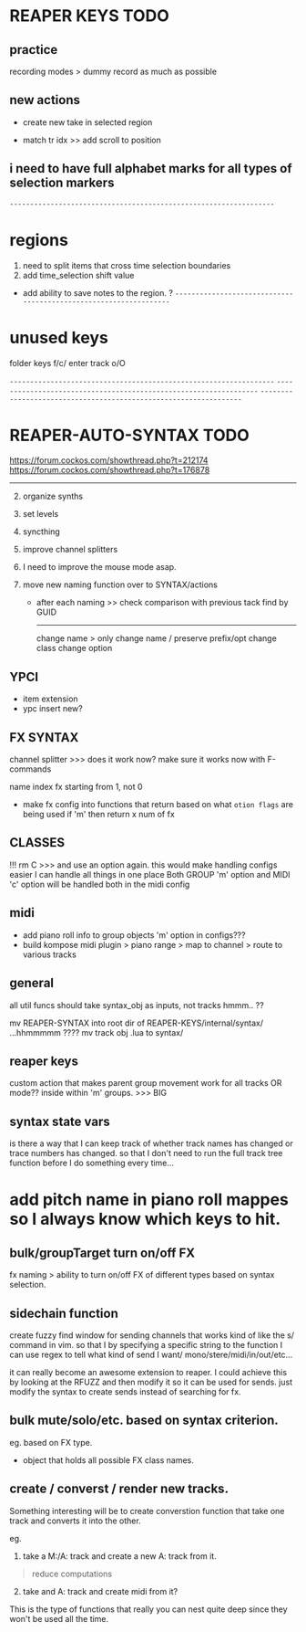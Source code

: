 # REAPER KEYS TODO

## practice

recording modes > dummy record as much as possible

## new actions

- create new take in selected region

- match tr idx >> add scroll to position

## i need to have full alphabet marks for all types of selection markers

`-----------------------------------------------------------------`

# regions

1. need to split items that cross time selection boundaries
2. add time_selection shift value

- add ability to save notes to the region. ?
  `-----------------------------------------------------------------`

# unused keys

folder keys f/c/<TAB>
enter track o/O

`-----------------------------------------------------------------`
`-----------------------------------------------------------------`
`-----------------------------------------------------------------`

# REAPER-AUTO-SYNTAX TODO

https://forum.cockos.com/showthread.php?t=212174
https://forum.cockos.com/showthread.php?t=176878

---

2. organize synths
3. set levels
4. syncthing
5. improve channel splitters
6. I need to improve the mouse mode asap.
7. move new naming function over to SYNTAX/actions

   - after each naming >> check comparison with previous tack find by GUID

     ***

     change name > only change name / preserve prefix/opt
     change class
     change option

## YPCI

- item extension
- ypc insert new?

## FX SYNTAX

channel splitter >>> does it work now?
make sure it works now with F-commands

name index fx starting from 1, not 0

- make fx config into functions that return based on what `otion flags` are being used
  if 'm' then return x num of fx

## CLASSES

!!! rm C >>> and use an option again. this would make handling configs easier
I can handle all things in one place
Both GROUP 'm' option and MIDI 'c' option will be handled both in the midi config

## midi

- add piano roll info to group objects 'm' option in configs???
- build kompose midi plugin > piano range > map to channel > route to various tracks

## general

all util funcs should take syntax_obj as inputs, not tracks hmmm.. ??

mv REAPER-SYNTAX into root dir of REAPER-KEYS/internal/syntax/ ...hhmmmmm ????
mv track obj .lua to syntax/

## reaper keys

custom action that makes parent group movement work for all tracks OR mode??
inside within 'm' groups. >>> BIG

## syntax state vars

is there a way that I can keep track of whether track names has changed or trace numbers has changed.
so that I don't need to run the full track tree function before I do something every time...

# add pitch name in piano roll mappes so I always know which keys to hit.

## bulk/groupTarget turn on/off FX

fx naming > ability to turn on/off FX of different types based on syntax selection.

## sidechain function

create fuzzy find window for sending channels that works kind of like the
s/ command in vim. so that I by specifying a specific string to the function
I can use regex to tell what kind of send I want/ mono/stere/midi/in/out/etc...

it can really become an awesome extension to reaper. I could achieve this by looking at
the RFUZZ and then modify it so it can be used for sends. just modify the syntax to create
sends instead of searching for fx.

## bulk mute/solo/etc. based on syntax criterion.

eg. based on FX type.

- object that holds all possible FX class names.

## create / converst / render new tracks.

Something interesting will be to create converstion function
that take one track and converts it into the other.

eg.

1. take a M:/A: track and create a new A: track from it.

> reduce computations

2. take and A: track and create midi from it?

This is the type of functions that really you can nest quite deep since they won't
be used all the time.

```

```
